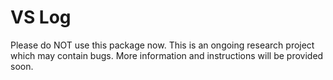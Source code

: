 # VS Log

Please do NOT use this package now. This is an ongoing research project which may contain bugs. More information and instructions will be provided soon.

